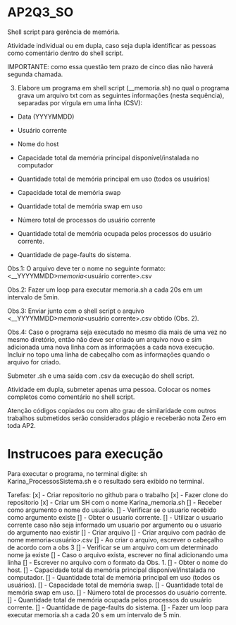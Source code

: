 # AP2Q3_SO
Shell script para gerência de memória.

Atividade individual ou em dupla, caso seja dupla identificar as pessoas como comentário dentro do shell script.

IMPORTANTE: como essa questão tem prazo de cinco dias  não haverá segunda chamada.

3. Elabore um programa em shell script (<primeironome1>_<primeironome2>_memoria.sh) no qual o programa grava um arquivo txt com as seguintes informações (nesta sequência), separadas por vírgula em uma linha (CSV):

- Data (YYYYMMDD)

- Usuário corrente

- Nome do host

- Capacidade total da memória principal disponível/instalada no computador

- Quantidade total de memória principal em uso (todos os usuários)

- Capacidade total de memória swap

- Quantidade total de memória swap em uso

- Número total de processos do usuário corrente

- Quantidade total de memória ocupada pelos processos do usuário corrente.

- Quantidade de page-faults do sistema.

Obs.1: O arquivo deve ter o nome no seguinte formato: <<primeironome1>_<primeironome2>_YYYYMMDD>_memoria_<usuário corrente>.csv

Obs.2: Fazer um loop para executar memoria.sh a cada 20s em um intervalo de 5min.

Obs.3: Enviar junto com o shell script o arquivo <<primeironome1>_<primeironome2>_YYYYMMDD>_memoria_<usuário corrente>.csv obtido (Obs. 2).

Obs.4: Caso o programa seja executado no mesmo dia mais de uma vez no mesmo diretório, então não deve ser criado um arquivo novo e sim adicionada uma nova linha com as informações a cada nova execução. Incluir no topo uma linha de cabeçalho com as informações quando o arquivo for criado.


Submeter .sh e uma saída com .csv da execução do shell script.

Atividade em dupla, submeter apenas uma pessoa. Colocar os nomes  completos como comentário no shell script.

Atenção códigos copiados ou com alto grau de similaridade com outros trabalhos submetidos serão considerados plágio e receberão nota Zero em toda AP2.

# Instrucoes para execução

Para executar o programa, no terminal digite: sh Karina_ProcessosSistema.sh e o resultado sera exibido no terminal.

Tarefas: 
[x] - Criar repositorio no github para o trabalho 
[x] - Fazer clone do repositorio 
[x] - Criar um SH com o nome Karina_memoria.sh 
[] - Receber como argumento o nome do usuário. 
[] - Verificar se o usuario recebido como argumento existe 
[] - Obter o usuario corrente. 
[] - Utilizar o usuario corrente caso não seja informado um usuario por argumento ou o usuario do argumento nao existir 
[] - Criar arquivo 
[] - Criar arquivo com padrão de nome memoria<usuário>.csv 
[] - Ao criar o arquivo, escrever o cabeçalho de acordo com a obs 3 
[] - Verificar se um arquivo com um determinado nome ja existe 
[] - Caso o arquivo exista, escrever no final adicionando uma linha 
[] - Escrever no arquivo com o formato da Obs. 1. 
[] - Obter o nome do host.
[] - Capacidade total da memória principal disponível/instalada no computador. 
[] - Quantidade total de memória principal em uso (todos os usuários).
[] - Capacidade total de memória swap.
[] - Quantidade total de memória swap em uso.
[] - Número total de processos do usuário corrente.
[] - Quantidade total de memória ocupada pelos processos do usuário corrente.
[] - Quantidade de page-faults do sistema.
[] - Fazer um loop para executar memoria.sh a cada 20 s em um intervalo de 5 min.